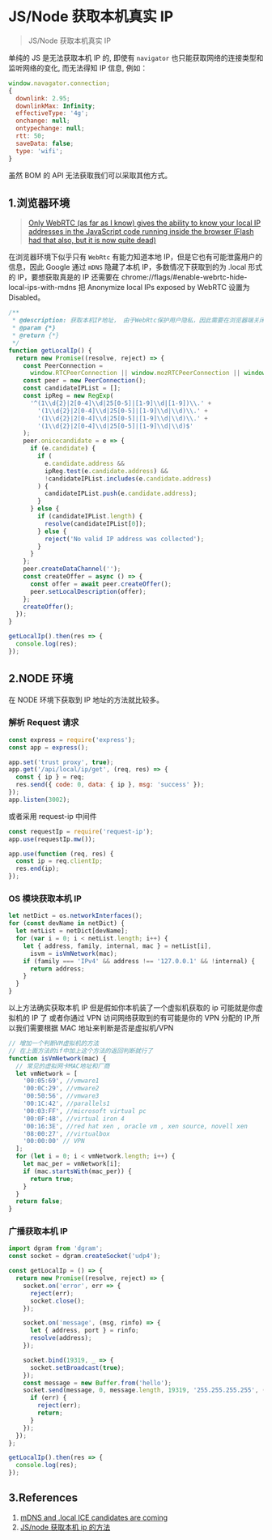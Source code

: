 # JS/Node 获取本机真实 IP

> JS/Node 获取本机真实 IP

单纯的 JS 是无法获取本机 IP 的, 即使有 `navigator` 也只能获取网络的连接类型和监听网络的变化, 而无法得知 IP 信息, 例如：

```js
window.navagator.connection;
{
  downlink: 2.95;
  downlinkMax: Infinity;
  effectiveType: '4g';
  onchange: null;
  ontypechange: null;
  rtt: 50;
  saveData: false;
  type: 'wifi';
}
```

虽然 BOM 的 API 无法获取我们可以采取其他方式。

## 1.浏览器环境

> [Only WebRTC (as far as I know) gives the ability to know your local IP addresses in the JavaScript code running inside the browser (Flash had that also, but it is now quite dead)](https://bloggeek.me/psa-mdns-and-local-ice-candidates-are-coming/)

在浏览器环境下似乎只有 `WebRtc` 有能力知道本地 IP，但是它也有可能泄露用户的信息，因此 Google 通过 `mDNS` 隐藏了本机 IP，多数情况下获取到的为 .local 形式的 IP，要想获取真是的 IP 还需要在 chrome://flags/#enable-webrtc-hide-local-ips-with-mdns 把 Anonymize local IPs exposed by WebRTC 设置为 Disabled。

```js
/**
 * @description: 获取本机IP地址， 由于WebRtc保护用户隐私，因此需要在浏览器端关闭 mDNS （chrome://flags/#enable-webrtc-hide-local-ips-with-mdns 设置为 DISABLED）
 * @param {*}
 * @return {*}
 */
function getLocalIp() {
  return new Promise((resolve, reject) => {
    const PeerConnection =
      window.RTCPeerConnection || window.mozRTCPeerConnection || window.webkitRTCPeerConnection;
    const peer = new PeerConnection();
    const candidateIPList = [];
    const ipReg = new RegExp(
      '^(1\\d{2}|2[0-4]\\d|25[0-5]|[1-9]\\d|[1-9])\\.' +
        '(1\\d{2}|2[0-4]\\d|25[0-5]|[1-9]\\d|\\d)\\.' +
        '(1\\d{2}|2[0-4]\\d|25[0-5]|[1-9]\\d|\\d)\\.' +
        '(1\\d{2}|2[0-4]\\d|25[0-5]|[1-9]\\d|\\d)$'
    );
    peer.onicecandidate = e => {
      if (e.candidate) {
        if (
          e.candidate.address &&
          ipReg.test(e.candidate.address) &&
          !candidateIPList.includes(e.candidate.address)
        ) {
          candidateIPList.push(e.candidate.address);
        }
      } else {
        if (candidateIPList.length) {
          resolve(candidateIPList[0]);
        } else {
          reject('No valid IP address was collected');
        }
      }
    };
    peer.createDataChannel('');
    const createOffer = async () => {
      const offer = await peer.createOffer();
      peer.setLocalDescription(offer);
    };
    createOffer();
  });
}

getLocalIp().then(res => {
  console.log(res);
});
```

## 2.NODE 环境

在 NODE 环境下获取到 IP 地址的方法就比较多。

### 解析 Request 请求

```js
const express = require('express');
const app = express();

app.set('trust proxy', true);
app.get('/api/local/ip/get', (req, res) => {
  const { ip } = req;
  res.send({ code: 0, data: { ip }, msg: 'success' });
});
app.listen(3002);
```

或者采用 request-ip 中间件

```js
const requestIp = require('request-ip');
app.use(requestIp.mw());

app.use(function (req, res) {
  const ip = req.clientIp;
  res.end(ip);
});
```

### OS 模块获取本机 IP

```js
let netDict = os.networkInterfaces();
for (const devName in netDict) {
  let netList = netDict[devName];
  for (var i = 0; i < netList.length; i++) {
    let { address, family, internal, mac } = netList[i],
      isvm = isVmNetwork(mac);
    if (family === 'IPv4' && address !== '127.0.0.1' && !internal) {
      return address;
    }
  }
}
```

以上方法确实获取本机 IP 但是假如你本机装了一个虚拟机获取的 ip 可能就是你虚拟机的 IP 了 或者你通过 VPN 访问网络获取到的有可能是你的 VPN 分配的 IP,所以我们需要根据 MAC 地址来判断是否是虚拟机/VPN

```js
// 增加一个判断VM虚拟机的方法
// 在上面方法的if中加上这个方法的返回判断就行了
function isVmNetwork(mac) {
  // 常见的虚拟网卡MAC地址和厂商
  let vmNetwork = [
    '00:05:69', //vmware1
    '00:0C:29', //vmware2
    '00:50:56', //vmware3
    '00:1C:42', //parallels1
    '00:03:FF', //microsoft virtual pc
    '00:0F:4B', //virtual iron 4
    '00:16:3E', //red hat xen , oracle vm , xen source, novell xen
    '08:00:27', //virtualbox
    '00:00:00' // VPN
  ];
  for (let i = 0; i < vmNetwork.length; i++) {
    let mac_per = vmNetwork[i];
    if (mac.startsWith(mac_per)) {
      return true;
    }
  }
  return false;
}
```

### 广播获取本机 IP

```js
import dgram from 'dgram';
const socket = dgram.createSocket('udp4');

const getLocalIp = () => {
  return new Promise((resolve, reject) => {
    socket.on('error', err => {
      reject(err);
      socket.close();
    });

    socket.on('message', (msg, rinfo) => {
      let { address, port } = rinfo;
      resolve(address);
    });

    socket.bind(19319, _ => {
      socket.setBroadcast(true);
    });
    const message = new Buffer.from('hello');
    socket.send(message, 0, message.length, 19319, '255.255.255.255', (err, bytes) => {
      if (err) {
        reject(err);
        return;
      }
    });
  });
};

getLocalIp().then(res => {
  console.log(res);
});
```

## 3.References

1. [mDNS and .local ICE candidates are coming](https://bloggeek.me/psa-mdns-and-local-ice-candidates-are-coming/)
2. [JS/node 获取本机 ip 的方法](https://juejin.cn/post/6972913930226106399)
